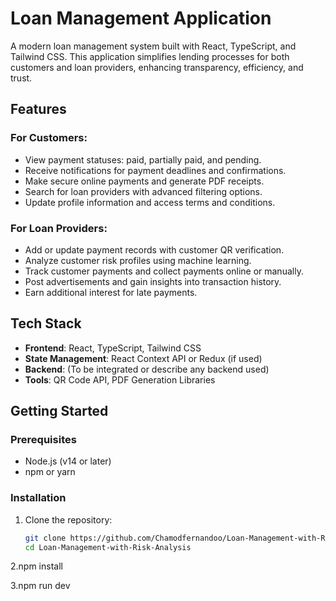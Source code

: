 # Loan Management Application  

A modern loan management system built with React, TypeScript, and Tailwind CSS. This application simplifies lending processes for both customers and loan providers, enhancing transparency, efficiency, and trust.  

## Features  

### For Customers:  
- View payment statuses: paid, partially paid, and pending.  
- Receive notifications for payment deadlines and confirmations.  
- Make secure online payments and generate PDF receipts.  
- Search for loan providers with advanced filtering options.  
- Update profile information and access terms and conditions.  

### For Loan Providers:  
- Add or update payment records with customer QR verification.  
- Analyze customer risk profiles using machine learning.  
- Track customer payments and collect payments online or manually.  
- Post advertisements and gain insights into transaction history.  
- Earn additional interest for late payments.  

## Tech Stack  
- **Frontend**: React, TypeScript, Tailwind CSS  
- **State Management**: React Context API or Redux (if used)  
- **Backend**: (To be integrated or describe any backend used)  
- **Tools**: QR Code API, PDF Generation Libraries  

## Getting Started  

### Prerequisites  
- Node.js (v14 or later)  
- npm or yarn  

### Installation  
1. Clone the repository:  
   ```bash  
   git clone https://github.com/Chamodfernandoo/Loan-Management-with-Risk-Analysis.git 
   cd Loan-Management-with-Risk-Analysis
2.npm install  

3.npm run dev  

